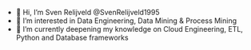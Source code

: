 - 👋 Hi, I’m Sven Relijveld @SvenRelijveld1995
- 👀 I’m interested in Data Engineering, Data Mining & Process Mining
- 🌱 I’m currently deepening my knowledge on Cloud Engineering, ETL, Python and Database frameworks

<!---
SvenRelijveld1995/SvenRelijveld1995 is a ✨ special ✨ repository because its `README.md` (this file) appears on your GitHub profile.
You can click the Preview link to take a look at your changes.
--->
